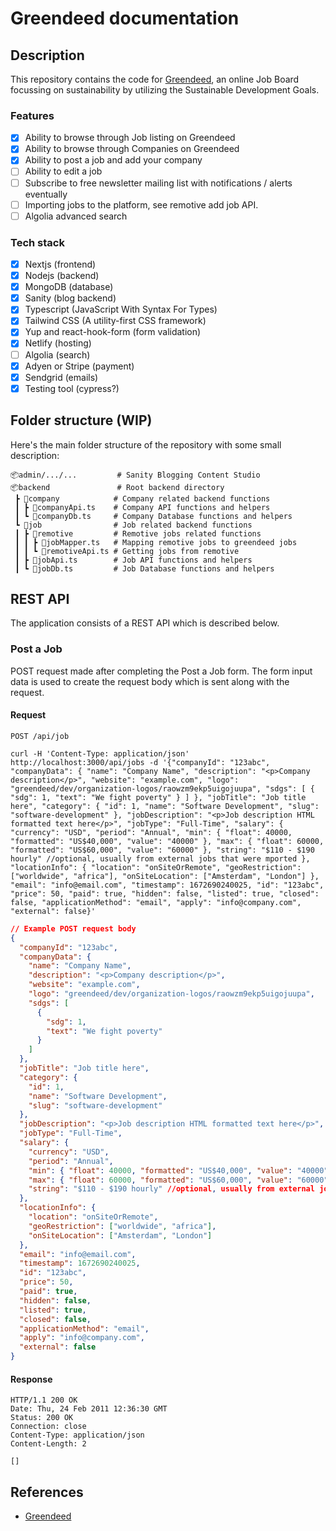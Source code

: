 # Greendeed documentation

## Description

This repository contains the code for [Greendeed](https://greendeed.io/), an online Job Board focussing on sustainability by utilizing the Sustainable Development Goals.

### Features

- [x] Ability to browse through Job listing on Greendeed
- [x] Ability to browse through Companies on Greendeed
- [x] Ability to post a job and add your company
- [ ] Ability to edit a job
- [ ] Subscribe to free newsletter mailing list with notifications / alerts eventually
- [ ] Importing jobs to the platform, see remotive add job API.
- [ ] Algolia advanced search

### Tech stack

- [x] Nextjs (frontend)
- [x] Nodejs (backend)
- [x] MongoDB (database)
- [x] Sanity (blog backend)
- [x] Typescript (JavaScript With Syntax For Types)
- [x] Tailwind CSS (A utility-first CSS framework)
- [x] Yup and react-hook-form (form validation)
- [x] Netlify (hosting)
- [ ] Algolia (search)
- [x] Adyen or Stripe (payment)
- [x] Sendgrid (emails)
- [x] Testing tool (cypress?)

## Folder structure (WIP)

Here's the main folder structure of the repository with some small description:

```
📦admin/.../...         # Sanity Blogging Content Studio
📦backend               # Root backend directory
 ┣ 📂company            # Company related backend functions
 ┃ ┣ 📜companyApi.ts    # Company API functions and helpers
 ┃ ┗ 📜companyDb.ts     # Company Database functions and helpers
 ┗ 📂job                # Job related backend functions
 ┃ ┣ 📂remotive         # Remotive jobs related functions
 ┃ ┃ ┣ 📜jobMapper.ts   # Mapping remotive jobs to greendeed jobs
 ┃ ┃ ┗ 📜remotiveApi.ts # Getting jobs from remotive
 ┃ ┣ 📜jobApi.ts        # Job API functions and helpers
 ┃ ┗ 📜jobDb.ts         # Job Database functions and helpers
```

## REST API

The application consists of a REST API which is described below.

### Post a Job

POST request made after completing the Post a Job form. The form input data is used to create the request body which is sent along with the request.

#### Request

`POST /api/job`

    curl -H 'Content-Type: application/json' http://localhost:3000/api/jobs -d '{"companyId": "123abc", "companyData": { "name": "Company Name", "description": "<p>Company description</p>", "website": "example.com", "logo": "greendeed/dev/organization-logos/raowzm9ekp5uigojuupa", "sdgs": [ { "sdg": 1, "text": "We fight poverty" } ] }, "jobTitle": "Job title here", "category": { "id": 1, "name": "Software Development", "slug": "software-development" }, "jobDescription": "<p>Job description HTML formatted text here</p>", "jobType": "Full-Time", "salary": { "currency": "USD", "period": "Annual", "min": { "float": 40000, "formatted": "US$40,000", "value": "40000" }, "max": { "float": 60000, "formatted": "US$60,000", "value": "60000" }, "string": "$110 - $190 hourly" //optional, usually from external jobs that were mported }, "locationInfo": { "location": "onSiteOrRemote", "geoRestriction": ["worldwide", "africa"], "onSiteLocation": ["Amsterdam", "London"] }, "email": "info@email.com", "timestamp": 1672690240025, "id": "123abc", "price": 50, "paid": true, "hidden": false, "listed": true, "closed": false, "applicationMethod": "email", "apply": "info@company.com", "external": false}'

```json
// Example POST request body
{
  "companyId": "123abc",
  "companyData": {
    "name": "Company Name",
    "description": "<p>Company description</p>",
    "website": "example.com",
    "logo": "greendeed/dev/organization-logos/raowzm9ekp5uigojuupa",
    "sdgs": [
      {
        "sdg": 1,
        "text": "We fight poverty"
      }
    ]
  },
  "jobTitle": "Job title here",
  "category": {
    "id": 1,
    "name": "Software Development",
    "slug": "software-development"
  },
  "jobDescription": "<p>Job description HTML formatted text here</p>",
  "jobType": "Full-Time",
  "salary": {
    "currency": "USD",
    "period": "Annual",
    "min": { "float": 40000, "formatted": "US$40,000", "value": "40000" },
    "max": { "float": 60000, "formatted": "US$60,000", "value": "60000" },
    "string": "$110 - $190 hourly" //optional, usually from external jobs that were mported
  },
  "locationInfo": {
    "location": "onSiteOrRemote",
    "geoRestriction": ["worldwide", "africa"],
    "onSiteLocation": ["Amsterdam", "London"]
  },
  "email": "info@email.com",
  "timestamp": 1672690240025,
  "id": "123abc",
  "price": 50,
  "paid": true,
  "hidden": false,
  "listed": true,
  "closed": false,
  "applicationMethod": "email",
  "apply": "info@company.com",
  "external": false
}
```

#### Response

    HTTP/1.1 200 OK
    Date: Thu, 24 Feb 2011 12:36:30 GMT
    Status: 200 OK
    Connection: close
    Content-Type: application/json
    Content-Length: 2

    []

## References

- [Greendeed](http://greendeed.io/)

